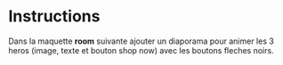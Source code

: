 # Instructions

Dans la maquette **room** suivante ajouter un diaporama pour animer les 3 heros (image, texte et bouton shop now) avec les boutons fleches noirs.